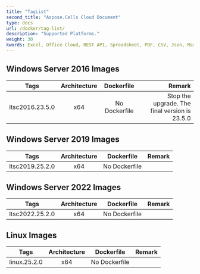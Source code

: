 ```yaml
---
title: "TagList"
second_title: "Aspose.Cells Cloud Document"
type: docs
url: /docker/tag-list/
description: "Supported Platforms."
weight: 30
kwords: Excel, Office Cloud, REST API, Spreadsheet, PDF, CSV, Json, Markdwon, TagList
---
```


## Windows Server 2016 Images ##

Tags | Architecture | Dockerfile  | Remark
---|:--:|:--:|---:
ltsc2016.23.5.0 | x64   | No Dockerfile | Stop the upgrade. The final version is 23.5.0

## Windows Server 2019 Images ##

Tags | Architecture | Dockerfile  | Remark
---|:--:|:--:|---:
ltsc2019.25.2.0 | x64   | No Dockerfile |

## Windows Server 2022 Images ##

Tags | Architecture | Dockerfile  | Remark
---|:--:|:--:|---:
ltsc2022.25.2.0 | x64   | No Dockerfile |

## Linux Images ##

Tags | Architecture | Dockerfile  | Remark
---|:--:|:--:|---:
linux.25.2.0 | x64   | No Dockerfile |
